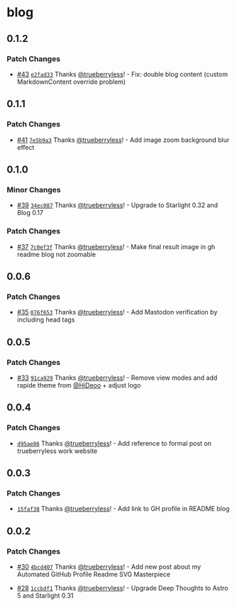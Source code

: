 # blog

## 0.1.2

### Patch Changes

- [#43](https://github.com/trueberryless-org/blog/pull/43) [`e2fad33`](https://github.com/trueberryless-org/blog/commit/e2fad33432ea9a0758eb768ac72f88ea47a516b6) Thanks [@trueberryless](https://github.com/trueberryless)! - Fix: double blog content (custom MarkdownContent override problem)

## 0.1.1

### Patch Changes

- [#41](https://github.com/trueberryless-org/blog/pull/41) [`7e5b9a3`](https://github.com/trueberryless-org/blog/commit/7e5b9a3efe6e3e438c2843b8fa6da921bf0bbf31) Thanks [@trueberryless](https://github.com/trueberryless)! - Add image zoom background blur effect

## 0.1.0

### Minor Changes

- [#39](https://github.com/trueberryless-org/blog/pull/39) [`34ec087`](https://github.com/trueberryless-org/blog/commit/34ec087ccaffb44ac8d96a0a18b54329f971c2b4) Thanks [@trueberryless](https://github.com/trueberryless)! - Upgrade to Starlight 0.32 and Blog 0.17

### Patch Changes

- [#37](https://github.com/trueberryless-org/blog/pull/37) [`7c0ef3f`](https://github.com/trueberryless-org/blog/commit/7c0ef3fdba371a1b741ac10daf851bdb00bda30a) Thanks [@trueberryless](https://github.com/trueberryless)! - Make final result image in gh readme blog not zoomable

## 0.0.6

### Patch Changes

- [#35](https://github.com/trueberryless-org/blog/pull/35) [`076f653`](https://github.com/trueberryless-org/blog/commit/076f6539fd191ea7688cf2258488295df2e75637) Thanks [@trueberryless](https://github.com/trueberryless)! - Add Mastodon verification by including head tags

## 0.0.5

### Patch Changes

- [#33](https://github.com/trueberryless-org/blog/pull/33) [`91ca929`](https://github.com/trueberryless-org/blog/commit/91ca929342b808a95753d1840d9454546bebc7ee) Thanks [@trueberryless](https://github.com/trueberryless)! - Remove view modes and add rapide theme from [@HiDeoo](https://github.com/hideoo) + adjust logo

## 0.0.4

### Patch Changes

- [`d95ae86`](https://github.com/trueberryless-org/blog/commit/d95ae86a93466447d10088664325d957ce3660c6) Thanks [@trueberryless](https://github.com/trueberryless)! - Add reference to formal post on trueberryless work website

## 0.0.3

### Patch Changes

- [`15faf38`](https://github.com/trueberryless-org/blog/commit/15faf38c0f394b81dcfea9c2f72ba1527d1a195f) Thanks [@trueberryless](https://github.com/trueberryless)! - Add link to GH profile in README blog

## 0.0.2

### Patch Changes

- [#30](https://github.com/trueberryless-org/blog/pull/30) [`4bcd407`](https://github.com/trueberryless-org/blog/commit/4bcd4073dba3d8916176dc7e35ab5bcf93c68dd9) Thanks [@trueberryless](https://github.com/trueberryless)! - Add new post about my Automated GitHub Profile Readme SVG Masterpiece

- [#28](https://github.com/trueberryless-org/blog/pull/28) [`1ccbdf1`](https://github.com/trueberryless-org/blog/commit/1ccbdf1038fc13252c01f4a94cb49ada372858f4) Thanks [@trueberryless](https://github.com/trueberryless)! - Upgrade Deep Thoughts to Astro 5 and Starlight 0.31
